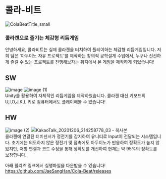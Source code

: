 # 콜라-비트

![ColaBeatTitle_small](https://user-images.githubusercontent.com/41419137/102795499-3d06cd00-43f0-11eb-90c1-9bb250ef425d.png)

### 콜라캔으로 즐기는 체감형 리듬게임

안녕하세요, 콜라비트는 실제 콜라캔을 터치하여 플레이하는 체감형 리듬게임입니다. 저희 팀은 '아두이노 자유 프로젝트'를 제작하는 창의적 공학설계 수업에서, 누구나 신선하게 즐길 수 있는 프로젝트를 진행해보자는 취지에서 본 게임을 제작하게 되었습니다!  

## SW  
![image](https://user-images.githubusercontent.com/41419137/102795701-83f4c280-43f0-11eb-814d-5e51bfd04d72.png)
![image (1)](https://user-images.githubusercontent.com/41419137/102795703-8525ef80-43f0-11eb-9fcc-14bbbec573c4.png)  
Unity를 활용하여 자체적인 리듬게임을 제작하였습니다. 콜라캔 대신 키보드의 U,I,O,J,K,L 키로 컴퓨터에서도 플레이해볼 수 있습니다!  

## HW
![image (2)](https://user-images.githubusercontent.com/41419137/102795876-c1595000-43f0-11eb-8f3d-3eed4362fa4a.png)
![KakaoTalk_20201206_214258778_03 - 복사본](https://user-images.githubusercontent.com/41419137/102795879-c28a7d00-43f0-11eb-8bf6-df581de310bf.jpg)  
콜라캔에 연결된 터치센서가 정전기를 감지하여 유니티로 Input이 전달되는 시스템입니다. 초기에는 의도하지 않은 정전기 및 접촉에도 아두이노가 반응하여 정확도가 높지 않았지만, 저항 연결과 코드 수정을 통해 정확도를 개선하여 현재는 약 95%의 정확도를 보장합니다. 

아래 릴리즈 링크에서 실행파일을 다운받을 수 있습니다!  
https://github.com/JaeSangHan/Cola-Beat/releases
